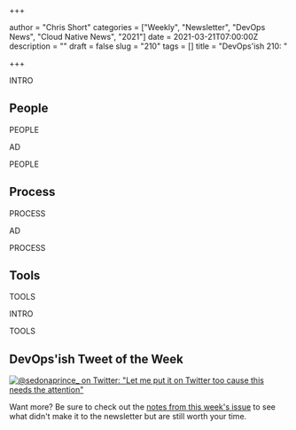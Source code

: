 +++

author = "Chris Short"
categories = ["Weekly", "Newsletter", "DevOps News", "Cloud Native News", "2021"]
date = 2021-03-21T07:00:00Z
description = ""
draft = false
slug = "210"
tags = []
title = "DevOps'ish 210: "

+++

INTRO

## People

PEOPLE

AD

PEOPLE

## Process

PROCESS

AD

PROCESS

## Tools

TOOLS

INTRO

TOOLS

## DevOps'ish Tweet of the Week

[![@sedonaprince_ on Twitter: "Let me put it on Twitter too cause this needs the attention"](/images/210-devopsish-tweet-of-the-week.png)](https://twitter.com/sedonaprince_/status/1372736231562342402)

Want more? Be sure to check out the [notes from this week's issue](https://devopsish.com/210/notes/) to see what didn't make it to the newsletter but are still worth your time.
